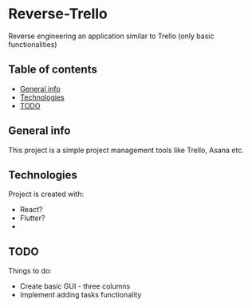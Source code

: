 # Reverse-Trello
Reverse engineering an application similar to Trello (only basic functionalities)

## Table of contents
* [General info](#general-info)
* [Technologies](#technologies)
* [TODO](#todo)


## General info
This project is a simple project management tools like Trello, Asana etc.
	
## Technologies
Project is created with:
* React?
* Flutter?
* 
 
## TODO
Things to do:
* Create basic GUI - three columns
* Implement adding tasks functionality



